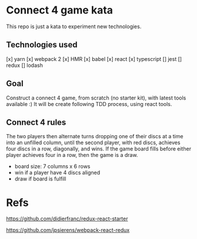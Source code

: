 # Connect 4 game kata

This repo is just a kata to experiment new technologies.

## Technologies used
[x] yarn
[x] webpack 2
[x] HMR
[x] babel
[x] react
[x] typescript
[] jest
[] redux
[] lodash

## Goal

Construct a connect 4 game, from scratch (no starter kit), with latest tools available :)
It will be create following TDD process, using react tools.

## Connect 4 rules
The two players then alternate turns dropping one of their discs at a time into an unfilled column, until the second player, with red discs, achieves four discs in a row, diagonally, and wins. If the game board fills before either player achieves four in a row, then the game is a draw.

- board size: 7 columns x 6 rows
- win if a player have 4 discs aligned
- draw if board is fulfill

# Refs

https://github.com/didierfranc/redux-react-starter

https://github.com/jpsierens/webpack-react-redux